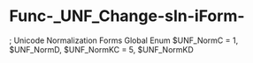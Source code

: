 # Func-_UNF_Change-sIn-iForm-
; Unicode Normalization Forms Global Enum $UNF_NormC = 1, $UNF_NormD, $UNF_NormKC = 5, $UNF_NormKD
